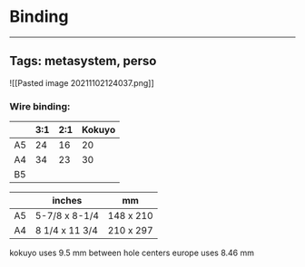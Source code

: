 # Binding
---
Tags: metasystem, perso
---
![[Pasted image 20211102124037.png]]

### Wire binding:

|     | 3:1 | 2:1 | Kokuyo |
| --- | --- | --- | ------ |
| A5  | 24  | 16  | 20     |
| A4  | 34  | 23  | 30     |
| B5  |     |     |        |


|     |inches         |mm         |
|-----|---------------|-----------|
|A5   |5-7/8 x 8-1/4  |148 x 210  |
|A4   |8 1/4 x 11 3/4 |210 x 297  |




kokuyo uses 9.5 mm between hole centers
europe uses 8.46 mm
